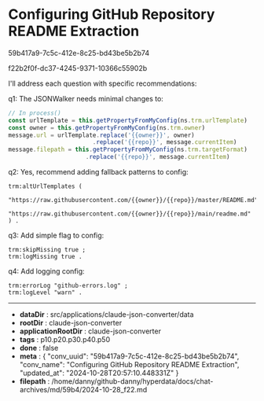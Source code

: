 # Configuring GitHub Repository README Extraction

59b417a9-7c5c-412e-8c25-bd43be5b2b74

f22b2f0f-dc37-4245-9371-10366c55902b

 I'll address each question with specific recommendations:

q1: The JSONWalker needs minimal changes to:
```javascript
// In process()
const urlTemplate = this.getPropertyFromMyConfig(ns.trm.urlTemplate)
const owner = this.getPropertyFromMyConfig(ns.trm.owner)
message.url = urlTemplate.replace('{{owner}}', owner)
                        .replace('{{repo}}', message.currentItem)
message.filepath = this.getPropertyFromMyConfig(ns.trm.targetFormat)
                      .replace('{{repo}}', message.currentItem)
```

q2: Yes, recommend adding fallback patterns to config:
```turtle
trm:altUrlTemplates (
    "https://raw.githubusercontent.com/{{owner}}/{{repo}}/master/README.md"
    "https://raw.githubusercontent.com/{{owner}}/{{repo}}/main/readme.md"
) .
```

q3: Add simple flag to config:
```turtle
trm:skipMissing true ;
trm:logMissing true .
```

q4: Add logging config:
```turtle
trm:errorLog "github-errors.log" ;
trm:logLevel "warn" .
```

---

* **dataDir** : src/applications/claude-json-converter/data
* **rootDir** : claude-json-converter
* **applicationRootDir** : claude-json-converter
* **tags** : p10.p20.p30.p40.p50
* **done** : false
* **meta** : {
  "conv_uuid": "59b417a9-7c5c-412e-8c25-bd43be5b2b74",
  "conv_name": "Configuring GitHub Repository README Extraction",
  "updated_at": "2024-10-28T20:57:10.448331Z"
}
* **filepath** : /home/danny/github-danny/hyperdata/docs/chat-archives/md/59b4/2024-10-28_f22.md